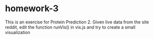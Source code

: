 homework-3
==========

This is an exercise for Protein Prediction 2. Given live data from the site reddit, edit the function runVis() in vis.js and try to create a small visualization
